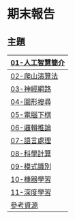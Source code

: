 # 期末報告
## 主題
|[01-人工智慧簡介](https://github.com/sr47ygt/ai108b/tree/master/%E6%9C%9F%E6%9C%AB%E5%A0%B1%E5%91%8AAI%E7%AD%86%E8%A8%98/01-%E4%BA%BA%E5%B7%A5%E6%99%BA%E6%85%A7%E7%B0%A1%E4%BB%8B)|
|-|
|[02-爬山演算法]()|
|[03-神經網路]()|
|[04-圖形搜尋]()|
|[05-電腦下棋]()|
|[06-邏輯推論]()|
|[07-語言處理]()|
|[08-科學計算]()|
|[09-模式識別]()|
|[10-機器學習]()|
|[11-深度學習]()|
|[參考資源]()|
